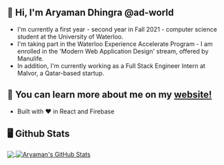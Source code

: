 ## 👋 Hi, I'm Aryaman Dhingra @ad-world
* I'm currently a first year - second year in Fall 2021 - computer science student at the University of Waterloo.
* I'm taking part in the Waterloo Experience Accelerate Program - I am enrolled in the 'Modern Web Application Design' stream, offered by Manulife.
* In addition, I'm currently working as a Full Stack Engineer Intern at Malvor, a Qatar-based startup.

## 🔋 You can learn more about me on my <a href="https://aryaman.dev" target="blank">website!</a>
* Built with ❤ in React and Firebase

## 🖥 Github Stats


<a href="https://github.com/ad-world">
  <img align="center" src="https://github-readme-stats.vercel.app/api/top-langs/?username=ad-world&theme=radical&langs_count=3&border_radius=20" />
</a>
<a href="https://github.com/ad-world">
  <img align="center" src="https://github-readme-stats.vercel.app/api?username=ad-world&show_icons=true&theme=radical&border_radius=20" alt="Aryaman's GitHub Stats" />
</a>



